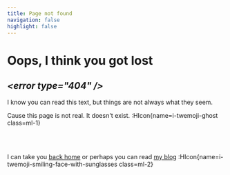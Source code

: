 ```yaml
---
title: Page not found
navigation: false
highlight: false
---
```


# Oops, I think you got lost

## *\<error type="404" \/>*

I know you can read this text, but things are not always what they seem. 

Cause this page is not real. It doesn't exist. :HIcon{name=i-twemoji-ghost class=ml-1}

<br><br>

I can take you [back home](/) or perhaps you can read [my blog](/blog) :HIcon{name=i-twemoji-smiling-face-with-sunglasses class=ml-2}
